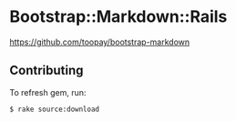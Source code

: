 # Bootstrap::Markdown::Rails

https://github.com/toopay/bootstrap-markdown

## Contributing

To refresh gem, run:
```shell
$ rake source:download
```
